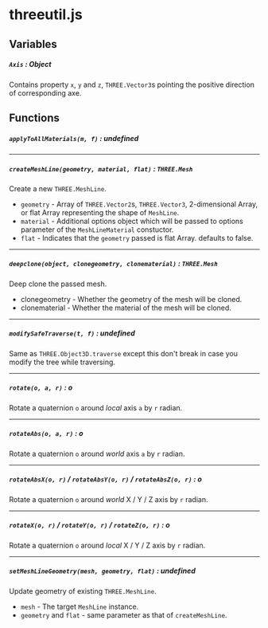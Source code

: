 # threeutil.js
## Variables
##### `Axis` : Object
Contains property `x`, `y` and `z`, `THREE.Vector3`s pointing the positive direction of corresponding axe.
## Functions
##### `applyToAllMaterials(m, f)` : undefined

---
##### `createMeshLine(geometry, material, flat)` : `THREE.Mesh`
Create a new `THREE.MeshLine`.
- `geometry` - Array of `THREE.Vector2`s, `THREE.Vector3`, 2-dimensional Array, or flat Array representing the shape of `MeshLine`.
- `material` - Additional options object which will be passed to options parameter of the `MeshLineMaterial` constuctor.
- `flat` - Indicates that the `geometry` passed is flat Array. defaults to false.

---
##### `deepclone(object, clonegeometry, clonematerial)` : `THREE.Mesh`
Deep clone the passed mesh.
- clonegeometry - Whether the geometry of the mesh will be cloned.
- clonematerial - Whether the material of the mesh will be cloned.

---
##### `modifySafeTraverse(t, f)` : undefined
Same as `THREE.Object3D.traverse` except this don't break in case you modify the tree while traversing.

---
##### `rotate(o, a, r)` : o
Rotate a quaternion `o` around *local* axis `a` by `r` radian.

---
##### `rotateAbs(o, a, r)` : o
Rotate a quaternion `o` around *world* axis `a` by `r` radian.

---
##### `rotateAbsX(o, r)` / `rotateAbsY(o, r)` / `rotateAbsZ(o, r)` : o
Rotate a quaternion `o` around *world* X / Y / Z axis by `r` radian.

---
##### `rotateX(o, r)` / `rotateY(o, r)` / `rotateZ(o, r)` : o
Rotate a quaternion `o` around *local* X / Y / Z axis by `r` radian.

---
##### `setMeshLineGeometry(mesh, geometry, flat)` : undefined
Update geometry of existing `THREE.MeshLine`.
- `mesh` - The target `MeshLine` instance.
- `geometry` and `flat` - same parameter as that of `createMeshLine`.
